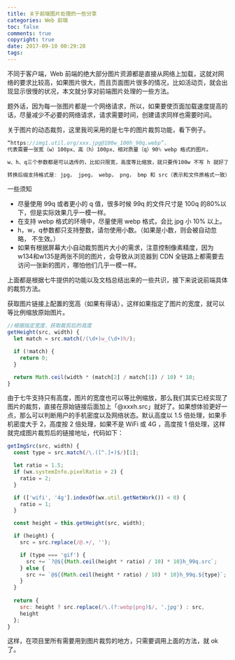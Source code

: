 ```yaml
---
title: 关于前端图片处理的一些分享
categories: Web 前端
toc: false
comments: true
copyright: true
date: 2017-09-10 00:29:28
tags:
---
```


不同于客户端，Web 前端的绝大部分图片资源都是直接从网络上加载，这就对网络的要求比较高，如果图片很大，而且页面图片很多的情况，比如活动页，就会出现显示很慢的状况，本文就分享对前端图片处理的一些方法。

<!--more-->

题外话，因为每一张图片都是一个网络请求，所以，如果要使页面加载速度提高的话，尽量减少不必要的网络请求，请求需要时间，创建请求同样也需要时间。



关于图片的动态裁剪，这里我司采用的是七牛的图片裁剪功能，看下例子。

```javascript
“https://img1.util.org/xxx.jpg@100w_100h_90q.webp”，
代表需要一张宽（w）100px、高（h）100px、相对质量（q）90% webp 格式的图片。

w、h、q三个参数都是可以选传的，比如只限宽，高度等比缩放，就只要传100w 不写 h 就好了。

转换后缀支持格式是: jpg， jpeg， webp， png， bmp 和 src（表示和文件原格式一致）
```

一些须知

- 尽量使用 99q 或者更小的 q 值，很多时候 99q 的文件尺寸是 100q 的80%以下，但是实际效果几乎一模一样。
- 在支持 webp 格式的环境中，尽量使用 webp 格式，会比 jpg 小 10% 以上。
- h，w，q参数都只支持整数，请勿使用小数。（如果是小数，则会被自动忽略， 不生效。）
- 如果有根据屏幕大小自动裁剪图片大小的需求，注意控制像素精度，因为w134和w135是两张不同的图片，会导致从浏览器到 CDN 全链路上都需要去访问一张新的图片，哪怕他们几乎一模一样。



上面都是根据七牛提供的功能以及文档总结出来的一些共识，接下来说说前端具体的裁剪方法。



获取图片链接上配置的宽高（如果有得话），这样如果指定了图片的宽度，就可以等比例缩放原始图片。

```javascript
//根据指定宽度，获取裁剪后的高度
getHeight(src, width) {
  let match = src.match(/(\d+)w_(\d+)h/);

  if (!match) {
    return 0;
  }

  return Math.ceil(width * (match[2] / match[1]) / 10) * 10;
}
```

由于七牛支持只有高度，图片的宽度也可以等比例缩放，那么我们其实已经实现了图片的裁剪，直接在原始链接后面加上「@xxxh.src」就好了。如果想体验更好一点，那么可以判断用户的手机密度以及网络状态。默认高度以 1.5 倍处理，如果手机密度大于 2，高度按 2 倍处理，如果不是 WiFi 或 4G ，高度按 1 倍处理，这样就完成图片裁剪后的链接地址，代码如下：

```javascript
getImgSrc(src, width) {
  const type = src.match(/\.([^.]+)$/)[1];

  let ratio = 1.5;
  if (wx.systemInfo.pixelRatio > 2) {
    ratio = 2;
  }

  if (['wifi', '4g'].indexOf(wx.util.getNetWork()) < 0) {
    ratio = 1;
  }

  const height = this.getHeight(src, width);

  if (height) {
    src = src.replace(/@.+/, '');

    if (type === 'gif') {
      src += `?@${(Math.ceil(height * ratio) / 10) * 10}h_99q.src`;
    } else {
      src += `@${(Math.ceil(height * ratio) / 10) * 10}h_99q.${type}`;
    }
  }
  
  return {
    src: height ? src.replace(/\.(?:webp|png)$/, '.jpg') : src,
    height
  };
}

```



这样，在项目里所有需要用到图片裁剪的地方，只需要调用上面的方法，就 ok 了。


